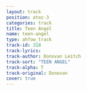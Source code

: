 ```yaml
---
layout: track
position: atoz-3
categories: track
title: Teen Angel
name: teen-angel
type: ahfow_track
track-id: 318
track-lyrics: 
track-author: Donovan Leitch
track-sort: "TEEN ANGEL"
track-alpha: T
track-original: Donovan
cover: true
---
```

